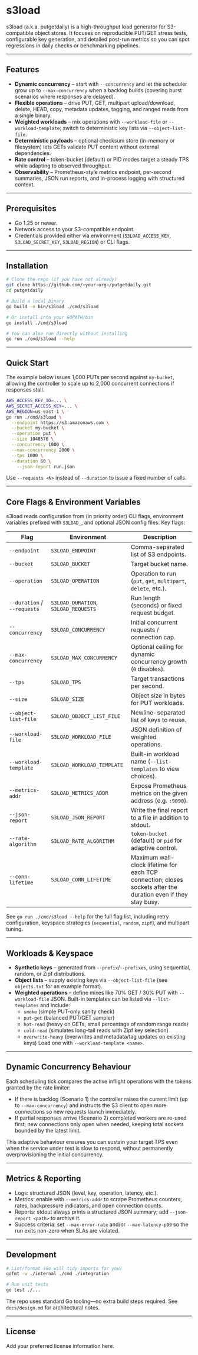 # s3load

s3load (a.k.a. putgetdaily) is a high-throughput load generator for S3-compatible
object stores. It focuses on reproducible PUT/GET stress tests, configurable key
generation, and detailed post-run metrics so you can spot regressions in daily
checks or benchmarking pipelines.

---

## Features

- **Dynamic concurrency** – start with `--concurrency` and let the scheduler grow
  up to `--max-concurrency` when a backlog builds (covering burst scenarios where
  responses are delayed).
- **Flexible operations** – drive PUT, GET, multipart upload/download, delete,
  HEAD, copy, metadata updates, tagging, and ranged reads from a single binary.
- **Weighted workloads** – mix operations with `--workload-file` or
  `--workload-template`; switch to deterministic key lists via
  `--object-list-file`.
- **Deterministic payloads** – optional checksum store (in-memory or filesystem)
  lets GETs validate PUT content without external dependencies.
- **Rate control** – token-bucket (default) or PID modes target a steady TPS
  while adapting to observed throughput.
- **Observability** – Prometheus-style metrics endpoint, per-second summaries,
  JSON run reports, and in-process logging with structured context.

---

## Prerequisites

- Go 1.25 or newer.
- Network access to your S3-compatible endpoint.
- Credentials provided either via environment (`S3LOAD_ACCESS_KEY`,
  `S3LOAD_SECRET_KEY`, `S3LOAD_REGION`) or CLI flags.

---

## Installation

```bash
# Clone the repo (if you have not already)
git clone https://github.com/<your-org>/putgetdaily.git
cd putgetdaily

# Build a local binary
go build -o bin/s3load ./cmd/s3load

# Or install into your GOPATH/bin
go install ./cmd/s3load

# You can also run directly without installing
go run ./cmd/s3load --help
```

---

## Quick Start

The example below issues 1,000 PUTs per second against `my-bucket`, allowing the
controller to scale up to 2,000 concurrent connections if responses stall.

```bash
AWS_ACCESS_KEY_ID=... \
AWS_SECRET_ACCESS_KEY=... \
AWS_REGION=us-east-1 \
go run ./cmd/s3load \
  --endpoint https://s3.amazonaws.com \
  --bucket my-bucket \
  --operation put \
  --size 1048576 \
  --concurrency 1000 \
  --max-concurrency 2000 \
  --tps 1000 \
  --duration 60 \
    --json-report run.json
```

Use `--requests <N>` instead of `--duration` to issue a fixed number of calls.

---

## Core Flags & Environment Variables

s3load reads configuration from (in priority order) CLI flags, environment
variables prefixed with `S3LOAD_`, and optional JSON config files. Key flags:

| Flag | Environment | Description |
| ---- | ----------- | ----------- |
| `--endpoint` | `S3LOAD_ENDPOINT` | Comma-separated list of S3 endpoints. |
| `--bucket` | `S3LOAD_BUCKET` | Target bucket name. |
| `--operation` | `S3LOAD_OPERATION` | Operation to run (`put`, `get`, `multipart`, `delete`, etc.). |
| `--duration` / `--requests` | `S3LOAD_DURATION`, `S3LOAD_REQUESTS` | Run length (seconds) or fixed request budget. |
| `--concurrency` | `S3LOAD_CONCURRENCY` | Initial concurrent requests / connection cap. |
| `--max-concurrency` | `S3LOAD_MAX_CONCURRENCY` | Optional ceiling for dynamic concurrency growth (`0` disables). |
| `--tps` | `S3LOAD_TPS` | Target transactions per second. |
| `--size` | `S3LOAD_SIZE` | Object size in bytes for PUT workloads. |
| `--object-list-file` | `S3LOAD_OBJECT_LIST_FILE` | Newline-separated list of keys to reuse. |
| `--workload-file` | `S3LOAD_WORKLOAD_FILE` | JSON definition of weighted operations. |
| `--workload-template` | `S3LOAD_WORKLOAD_TEMPLATE` | Built-in workload name (`--list-templates` to view choices). |
| `--metrics-addr` | `S3LOAD_METRICS_ADDR` | Expose Prometheus metrics on the given address (e.g. `:9090`). |
| `--json-report` | `S3LOAD_JSON_REPORT` | Write the final report to a file in addition to stdout. |
| `--rate-algorithm` | `S3LOAD_RATE_ALGORITHM` | `token-bucket` (default) or `pid` for adaptive control. |
| `--conn-lifetime` | `S3LOAD_CONN_LIFETIME` | Maximum wall-clock lifetime for each TCP connection; closes sockets after the duration even if they stay busy. |

See `go run ./cmd/s3load --help` for the full flag list, including retry
configuration, keyspace strategies (`sequential`, `random`, `zipf`), and
multipart tuning.

---

## Workloads & Keyspace

- **Synthetic keys** – generated from `--prefix`/`--prefixes`, using sequential,
  random, or Zipf distributions.
- **Object lists** – supply existing keys via `--object-list-file` (see
  `objects.txt` for an example format).
- **Weighted operations** – define mixes like 70% GET / 30% PUT with
  `--workload-file` JSON. Built-in templates can be listed via
  `--list-templates` and include:
  - `smoke` (simple PUT-only sanity check)
  - `put-get` (balanced PUT/GET sampler)
  - `hot-read` (heavy on GETs, small percentage of random range reads)
  - `cold-read` (simulates long-tail reads with Zipf key selection)
  - `overwrite-heavy` (overwrites and metadata/tag updates on existing keys)
  Load one with `--workload-template <name>`.

---

## Dynamic Concurrency Behaviour

Each scheduling tick compares the active inflight operations with the tokens
granted by the rate limiter:

- If there is backlog (Scenario 1) the controller raises the current limit (up to
  `--max-concurrency`) and instructs the S3 client to open more connections so new
  requests launch immediately.
- If partial responses arrive (Scenario 2) completed workers are re-used first;
  new connections only open when needed, keeping total sockets bounded by the
  latest limit.

This adaptive behaviour ensures you can sustain your target TPS even when the
service under test is slow to respond, without permanently overprovisioning the
initial concurrency.

---

## Metrics & Reporting

- Logs: structured JSON (level, key, operation, latency, etc.).
- Metrics: enable with `--metrics-addr` to scrape Prometheus counters, rates,
  backpressure indicators, and open connection counts.
- Reports: stdout always prints a structured JSON summary; add
  `--json-report <path>` to archive it.
- Success criteria: set `--max-error-rate` and/or `--max-latency-p99` so the run
  exits non-zero when SLAs are violated.

---

## Development

```bash
# Lint/format (Go will tidy imports for you)
gofmt -w ./internal ./cmd ./integration

# Run unit tests
go test ./...
```

The repo uses standard Go tooling—no extra build steps required. See
`docs/design.md` for architectural notes.

---

## License

Add your preferred license information here.
